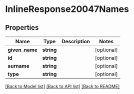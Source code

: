 # InlineResponse20047Names

## Properties
Name | Type | Description | Notes
------------ | ------------- | ------------- | -------------
**given_name** | **string** |  | [optional] 
**id** | **string** |  | [optional] 
**surname** | **string** |  | [optional] 
**type** | **string** |  | [optional] 

[[Back to Model list]](../README.md#documentation-for-models) [[Back to API list]](../README.md#documentation-for-api-endpoints) [[Back to README]](../README.md)


